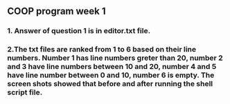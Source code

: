 ## COOP program week 1

### 1. Answer of question 1 is in editor.txt file.
### 2.The txt files are ranked from 1 to 6 based on their line numbers. Number 1 has line numbers greter than 20, number 2 and 3 have line numbers between 10 and 20, number 4 and 5 have line number between 0 and 10, number 6 is empty. The screen shots showed that before and after running the shell script file.
